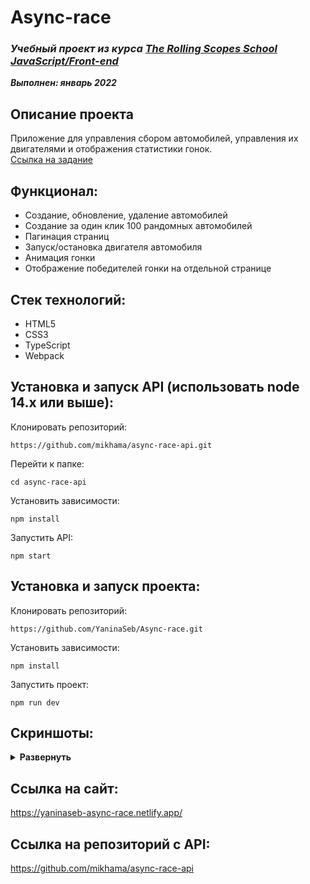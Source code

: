 # Async-race

### ***Учебный проект из курса [The Rolling Scopes School  JavaScript/Front-end](https://rs.school/js/)***  
***Выполнен:  январь 2022***  

## Описание проекта
Приложение для управления сбором автомобилей, управления их двигателями и отображения статистики гонок.  
[Ссылка на задание](https://github.com/rolling-scopes-school/tasks/blob/master/tasks/async-race.md)

## Функционал:
- Создание, обновление, удаление автомобилей
- Создание за один клик 100 рандомных автомобилей
- Пагинация страниц
- Запуск/остановка двигателя автомобиля
- Анимация гонки
- Отображение победителей гонки на отдельной странице

## Стек технологий:
- HTML5
- CSS3
- TypeScript
- Webpack


## Установка и запуск API (использовать node 14.x или выше):
Клонировать репозиторий:

    https://github.com/mikhama/async-race-api.git

Перейти к папке:

    cd async-race-api

Установить зависимости:

    npm install

Запустить API:

    npm start 
 

## Установка и запуск проекта:

Клонировать репозиторий:

    https://github.com/YaninaSeb/Async-race.git

Установить зависимости:

    npm install

Запустить проект:

    npm run dev


## Скриншоты:
<details><summary><b>Развернуть</b></summary>

[![async](https://user-images.githubusercontent.com/85887443/150778094-ac6f9439-bcec-46f4-81f4-367d48cfede2.png)]()

[![async](https://user-images.githubusercontent.com/85887443/150778110-2e386f3f-1533-449f-902c-952f8a8a3359.png)]()


</details>

## Ссылка на сайт:
https://yaninaseb-async-race.netlify.app/

## Ссылка на репозиторий с API:
https://github.com/mikhama/async-race-api
